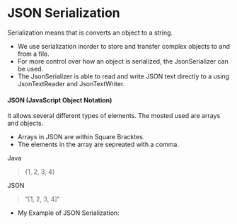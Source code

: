 # JSON Serialization

Serialization means that is converts an object to a string. 
- We use serialization inorder to store and transfer complex objects to and from a file. 
- For more control over how an object is serialized, the JsonSerializer can be used. 
- The JsonSerializer is able to read and write JSON text directly to a using JsonTextReader and JsonTextWriter.

#### JSON (JavaScript Object Notation)

It allows several different types of elements. The mosted used are arrays and objects. 
- Arrays in JSON are  within Square Bracktes.
- The elements in the array are sepreated with a comma. 

Java
> {1, 2, 3, 4}

JSON
>"[1, 2, 3, 4]"

- My Example of JSON Serialization:

